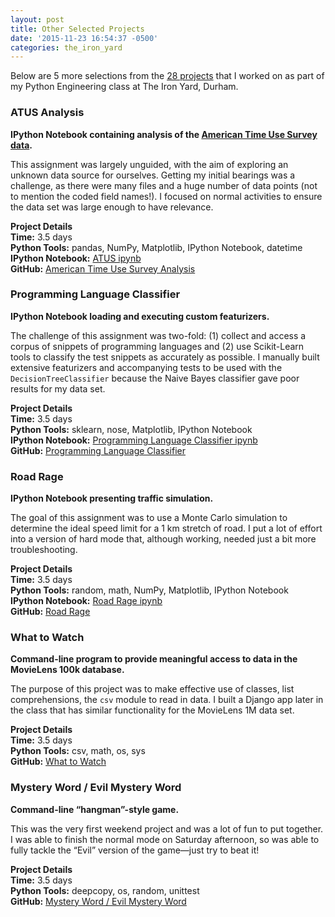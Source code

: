 ```yaml
---
layout: post
title: Other Selected Projects
date: '2015-11-23 16:54:37 -0500'
categories: the_iron_yard
---
```


<p>
Below are 5 more selections from the <a href="https://github.com/tiyd-python-2015-08/assigments/tree/fee-collab" >28 projects</a> that I worked on as part of my Python Engineering class at The Iron Yard, Durham.
</p>


<h3 class="invertwide">ATUS Analysis</h3>

<p><strong>IPython Notebook containing analysis of the <a href="http://www.bls.gov/tus/home.htm#data">American Time Use Survey data</a>.</strong>  </p>

<p>This assignment was largely unguided, with the aim of exploring an unknown data source for ourselves. Getting my initial bearings was a challenge, as there were many files and a huge number of data points (not to mention the coded field names!). I focused on normal activities to ensure the data set was large enough to have relevance.  </p>

<p><strong>Project Details</strong><br />
<strong>Time:</strong> 3.5 days<br />
<strong>Python Tools:</strong> pandas, NumPy, Matplotlib, IPython Notebook, datetime<br />
<strong>IPython Notebook:</strong> <a href="https://github.com/ahartz1/atus-analysis/blob/master/atus-analysis.ipynb">ATUS ipynb</a>  <br />
<strong>GitHub:</strong> <a href="https://github.com/ahartz1/atus-analysis">American Time Use Survey Analysis</a></p>


<h3 class="invertwide">Programming Language Classifier</h3>

<p><strong>IPython Notebook loading and executing custom featurizers.</strong>  </p>

<p>The challenge of this assignment was two-fold: (1) collect and access a corpus of snippets of programming languages and (2) use Scikit-Learn tools to classify the test snippets as accurately as possible. I manually built extensive featurizers and accompanying tests to be used with the <code>DecisionTreeClassifier</code> because the Naive Bayes classifier gave poor results for my data set.</p>

<p><strong>Project Details</strong><br />
<strong>Time:</strong> 3.5 days<br />
<strong>Python Tools:</strong> sklearn, nose, Matplotlib, IPython Notebook<br />
<strong>IPython Notebook:</strong> <a href="https://github.com/ahartz1/programming-language-classifier/blob/master/programming-language-classifier.ipynb">Programming Language Classifier ipynb</a><br />
<strong>GitHub:</strong> <a href="https://github.com/ahartz1/programming-language-classifier">Programming Language Classifier</a></p>


<h3 class="invertwide">Road Rage</h3>

<p><strong>IPython Notebook presenting traffic simulation.</strong></p>

<p>The goal of this assignment was to use a Monte Carlo simulation to determine the ideal speed limit for a 1 km stretch of road. I put a lot of effort into a version of hard mode that, although working, needed just a bit more troubleshooting.</p>

<p><strong>Project Details</strong><br />
<strong>Time:</strong> 3.5 days<br />
<strong>Python Tools:</strong> random, math, NumPy, Matplotlib, IPython Notebook<br />
<strong>IPython Notebook:</strong> <a href="https://github.com/ahartz1/road-rage/blob/master/road-rage.ipynb">Road Rage ipynb</a><br />
<strong>GitHub:</strong> <a href="https://github.com/ahartz1/road-rage">Road Rage</a></p>


<h3 class="invertwide">What to Watch</h3>

<p><strong>Command-line program to provide meaningful access to data in the MovieLens 100k database.</strong>  </p>

<p>The purpose of this project was to make effective use of classes, list comprehensions, the <code>csv</code> module to read in data. I built a Django app later in the class that has similar functionality for the MovieLens 1M data set.  </p>

<p><strong>Project Details</strong><br />
<strong>Time:</strong> 3.5 days<br />
<strong>Python Tools:</strong> csv, math, os, sys <br />
<strong>GitHub:</strong> <a href="https://github.com/ahartz1/what-to-watch">What to Watch</a></p>


<h3 class="invertwide">Mystery Word / Evil Mystery Word</h3>

<p><strong>Command-line “hangman”-style game.</strong>  </p>

<p>This was the very first weekend project and was a lot of fun to put together. I was able to finish the normal mode on Saturday afternoon, so was able to fully tackle the “Evil” version of the game—just try to beat it!</p>

<p><strong>Project Details</strong><br />
<strong>Time:</strong> 3.5 days<br />
<strong>Python Tools:</strong> deepcopy, os, random, unittest<br />
<strong>GitHub:</strong> <a href="https://github.com/ahartz1/mystery-word">Mystery Word / Evil Mystery Word</a></p>
